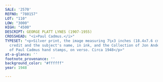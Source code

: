 ```yaml
---
SALE: '2570'
REFNO: "780157"
LOT: "110"
LOW: "3000"
HIGH: "4500"
DESCRIPT: GEORGE PLATT LYNES (1907-1955)
CROSSHEAD: "<i>Paul Cadmus.</i>"
TYPESET: "<p>Silver print, the image measuring 7¼x3 inches (18.4x7.6 cm.), with Lynes'
  credit and the subject's name, in ink, and the Collection of Jon Anderson and Collection
  of Paul Cadmus hand stamps, on verso. Circa 1948</p>"
at-a-glance: ''
footnote_provenance: ''
background_color: "#ffffff"
year: 1948

---
```

